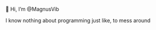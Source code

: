 👋 Hi, I’m @MagnusVib

I know nothing about programming just like, to mess around

<!---
MagnusVib/MagnusVib is a ✨ special ✨ repository because its `README.md` (this file) appears on your GitHub profile.
You can click the Preview link to take a look at your changes.
--->
